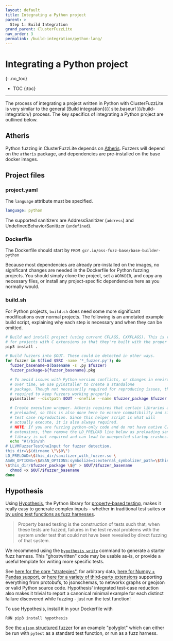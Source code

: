 ```yaml
---
layout: default
title: Integrating a Python project
parent: >
  Step 1: Build Integration
grand_parent: ClusterFuzzLite
nav_order: 3
permalink: /build-integration/python-lang/
---
```


# Integrating a Python project
{: .no_toc}

- TOC
{:toc}
---


The process of integrating a project written in Python with ClusterFuzzLite is
very similar to the general
[Build integration]({{ site.baseurl }}/build-integration/)
process. The key specifics of integrating a Python project are outlined below.

## Atheris

Python fuzzing in ClusterFuzzLite depends on
[Atheris](https://github.com/google/atheris). Fuzzers will depend on the
`atheris` package, and dependencies are pre-installed on the base
docker images.

## Project files

### project.yaml

The `language` attribute must be specified.

```yaml
language: python
```

The supported sanitizers are AddressSanitizer (`address`) and
UndefinedBehaviorSanitizer (`undefined`).

### Dockerfile

The Dockerfile should start by `FROM gcr.io/oss-fuzz-base/base-builder-python`

Because most dependencies are already pre-installed on the images, no
significant changes are needed in the Dockerfile for Python fuzzing projects.
You should simply clone the project, set a `WORKDIR`, and copy any necessary
files, or install any project-specific dependencies here as you normally would.

### build.sh

For Python projects, `build.sh` does need some more significant modifications
over normal projects. The following is an annotated example build script,
explaining why each step is necessary and when they can be omitted.

```sh
# Build and install project (using current CFLAGS, CXXFLAGS). This is required
# for projects with C extensions so that they're built with the proper flags.
pip3 install .

# Build fuzzers into $OUT. These could be detected in other ways.
for fuzzer in $(find $SRC -name '*_fuzzer.py'); do
  fuzzer_basename=$(basename -s .py $fuzzer)
  fuzzer_package=${fuzzer_basename}.pkg

  # To avoid issues with Python version conflicts, or changes in environment
  # over time, we use pyinstaller to create a standalone
  # package. Though not necessarily required for reproducing issues, this is
  # required to keep fuzzers working properly.
  pyinstaller --distpath $OUT --onefile --name $fuzzer_package $fuzzer

  # Create execution wrapper. Atheris requires that certain libraries are
  # preloaded, so this is also done here to ensure compatibility and simplify
  # test case reproduction. Since this helper script is what will
  # actually execute, it is also always required.
  # NOTE: If you are fuzzing python-only code and do not have native C/C++
  # extensions, then remove the LD_PRELOAD line below as preloading sanitizer
  # library is not required and can lead to unexpected startup crashes.
  echo "#!/bin/sh
# LLVMFuzzerTestOneInput for fuzzer detection.
this_dir=\$(dirname \"\$0\")
LD_PRELOAD=\$this_dir/sanitizer_with_fuzzer.so \
ASAN_OPTIONS=\$ASAN_OPTIONS:symbolize=1:external_symbolizer_path=\$this_dir/llvm-symbolizer:detect_leaks=0 \
\$this_dir/$fuzzer_package \$@" > $OUT/$fuzzer_basename
  chmod +x $OUT/$fuzzer_basename
done
```

## Hypothesis

Using [Hypothesis](https://hypothesis.readthedocs.io/), the Python library for
[property-based testing](https://hypothesis.works/articles/what-is-property-based-testing/),
makes it really easy to generate complex inputs - whether in traditional test suites
or [by using test functions as fuzz harnesses](https://hypothesis.readthedocs.io/en/latest/details.html#use-with-external-fuzzers).

> Property based testing is the construction of tests such that, when these tests are fuzzed,
  failures in the test reveal problems with the system under test that could not have been
  revealed by direct fuzzing of that system.

We recommend using the [`hypothesis write`](https://hypothesis.readthedocs.io/en/latest/ghostwriter.html)
command to generate a starter fuzz harness.  This "ghostwritten" code may be usable as-is,
or provide a useful template for writing more specific tests.

See [here for the core "strategies"](https://hypothesis.readthedocs.io/en/latest/data.html),
for arbitrary data, [here for Numpy + Pandas support](https://hypothesis.readthedocs.io/en/latest/numpy.html),
or [here for a variety of third-party extensions](https://hypothesis.readthedocs.io/en/latest/strategies.html)
supporting everything from protobufs, to jsonschemas, to networkx graphs or geojson
or valid Python source code.
Hypothesis' integrated test-case reduction also makes it trivial to report a canonical minimal
example for each distinct failure discovered while fuzzing - just run the test function!

To use Hypothesis, install it in your Dockerfile with

```shell
RUN pip3 install hypothesis
```

See [the `ujson` structured fuzzer](https://github.com/google/oss-fuzz/blob/master/projects/ujson/hypothesis_structured_fuzzer.py)
for an example "polyglot" which can either be run with `pytest` as a standard test function,
or run as a fuzz harness.
